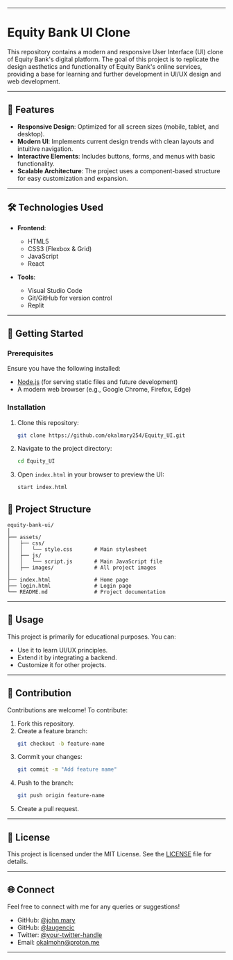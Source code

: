 
---

# Equity Bank UI Clone

This repository contains a modern and responsive User Interface (UI) clone of Equity Bank's digital platform. The goal of this project is to replicate the design aesthetics and functionality of Equity Bank's online services, providing a base for learning and further development in UI/UX design and web development.

---

## 🌟 Features

- **Responsive Design**: Optimized for all screen sizes (mobile, tablet, and desktop).
- **Modern UI**: Implements current design trends with clean layouts and intuitive navigation.
- **Interactive Elements**: Includes buttons, forms, and menus with basic functionality.
- **Scalable Architecture**: The project uses a component-based structure for easy customization and expansion.
  
---

## 🛠️ Technologies Used

- **Frontend**:  
  - HTML5  
  - CSS3 (Flexbox & Grid)  
  - JavaScript
  - React

- **Tools**:  
  - Visual Studio Code  
  - Git/GitHub for version control  
  - Replit

---

## 🚀 Getting Started

### Prerequisites
Ensure you have the following installed:
- [Node.js](https://nodejs.org/) (for serving static files and future development)
- A modern web browser (e.g., Google Chrome, Firefox, Edge)

### Installation
1. Clone this repository:  
   ```bash
   git clone https://github.com/okalmary254/Equity_UI.git
   ```
2. Navigate to the project directory:  
   ```bash
   cd Equity_UI
   ```
3. Open `index.html` in your browser to preview the UI:  
   ```bash
   start index.html
   ```

## 📂 Project Structure

```
equity-bank-ui/
│
├── assets/
│   ├── css/
│   │   └── style.css       # Main stylesheet
│   ├── js/
│   │   └── script.js       # Main JavaScript file
│   ├── images/             # All project images
│
├── index.html              # Home page
├── login.html              # Login page
└── README.md               # Project documentation
```

---

## 📝 Usage

This project is primarily for educational purposes. You can:
- Use it to learn UI/UX principles.
- Extend it by integrating a backend.
- Customize it for other projects.

---

## 🤝 Contribution

Contributions are welcome! To contribute:
1. Fork this repository.
2. Create a feature branch:  
   ```bash
   git checkout -b feature-name
   ```
3. Commit your changes:  
   ```bash
   git commit -m "Add feature name"
   ```
4. Push to the branch:  
   ```bash
   git push origin feature-name
   ```
5. Create a pull request.

---

## 📜 License

This project is licensed under the MIT License. See the [LICENSE](LICENSE) file for details.

---

## 🌐 Connect

Feel free to connect with me for any queries or suggestions!  
- GitHub: [@john mary](https://github.com/okalmary254)
- GitHub: [@laugencic](https://github.com/laugencic)  
- Twitter: [@your-twitter-handle](https://twitter.com/jean__marie_)  
- Email: [okalmohn@proton.me](mailto:okalmohn@proton.me)

---
